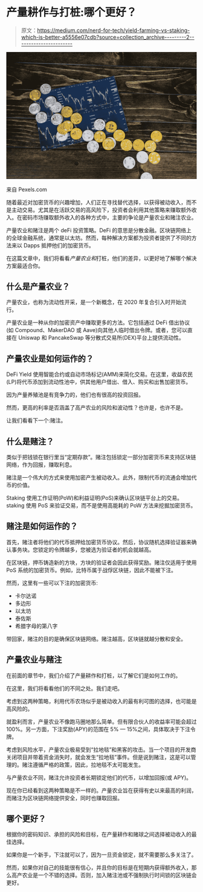 # 产量耕作与打桩:哪个更好？

> 原文：<https://medium.com/nerd-for-tech/yield-farming-vs-staking-which-is-better-a5556e07cdb?source=collection_archive---------2----------------------->

![](img/4864fe3a07e8b2e3354c3540664b9011.png)

来自 Pexels.com

随着最近对加密货币的兴趣增加，人们正在寻找替代选择，以获得被动收入，而不是主动交易。尤其是在活跃交易的高风险下，投资者会利用其他策略来赚取额外收入。在密码市场赚取额外收入的各种方式中，主要的争论是产量农业和赌注农业。

产量农业和赌注是两个 deFi 投资策略。DeFi 的意思是分散金融。区块链网络上的全球金融系统，通常是以太坊。然而，每种解决方案都为投资者提供了不同的方法来以 Dapps 抵押他们的加密货币。

在这篇文章中，我们将看看*产量农业和*打桩，他们的差异，以更好地了解哪个解决方案最适合你。

## 什么是产量农业？

产量农业，也称为流动性开采，是一个新概念，在 2020 年复合引入时开始流行。

产量农业是一种从你的加密资产中赚取更多的方法。它包括通过 DeFi 借出协议(如 Compound、MakerDAO 或 Aave)向其他人临时借出令牌。或者，您可以直接在 Uniswap 和 PancakeSwap 等分散式交易所(DEX)平台上提供流动性。

## 产量农业是如何运作的？

DeFi Yield 使用智能合约或自动市场标记(AMM)来简化交易。在这里，收益农民(LP)将代币添加到流动性池中，供其他用户借出、借入、购买和出售加密货币。

因为产量养殖池是有竞争力的，他们也有很高的投资回报。

然而，更高的利率是否涵盖了高产农业的风险和波动性？也许是，也许不是。

让我们看看下一个:赌注。

## 什么是赌注？

类似于把钱锁在银行里当“定期存款”。赌注包括锁定一部分加密货币来支持区块链网络，作为回报，赚取利息。

赌注是一个伟大的方式来使用加密产生被动收入。此外，限制代币的流通会增加代币的价值。

Staking 使用工作证明(PoW)和利益证明(PoS)来确认区块链平台上的交易。staking 使用 PoS 来验证交易，而不是使用高能耗的 PoW 方法来挖掘加密货币。

## 赌注是如何运作的？

首先，赌注者将他们的代币抵押给加密货币协议。然后，协议随机选择验证器来确认事务块。您锁定的令牌越多，您被选为验证者的机会就越高。

在区块链，押币铸造新的方块，方块的验证者会因此获得奖励。赌注仅适用于使用 PoS 系统的加密货币。例如，比特币属于战俘区块链，因此不能被下注。

然而，这里有一些可以下注的加密货币:

*   卡尔达诺
*   多边形
*   以太坊
*   泰佐斯
*   希腊字母的第八字

带回家，赌注的目的是确保区块链网络。赌注越高，区块链就越分散和安全。

## 产量农业与赌注

在前面的章节中，我们介绍了产量耕作和打桩，以了解它们是如何工作的。

在这里，我们将看看他们的不同之处。我们走吧。

考虑到这两种策略，利用代币农场似乎是被动收入的最有利可图的选择，也可能是高风险的。

就盈利而言，产量农业不像跑马圈地那么简单。但有限合伙人的收益率可能会超过 100%。另一方面，下注奖励(APY)的范围在 5% — 15%之间，具体取决于下注令牌。

考虑到风险水平，产量农业极易受到“拉地毯”和黑客的攻击。当一个项目的开发商关闭项目并带着资金消失时，就会发生“拉地毯”事件。但是说到赌注，这是可以管理的。赌注遵循严格的政策，因此，拉地毯不太可能发生。

与产量农业不同，赌注允许投资者长期锁定他们的代币，以增加回报(或 APY)。

现在你已经看到这两种策略是不一样的。产量农业旨在获得有史以来最高的利润，而赌注为区块链网络提供安全，同时也赚取回报。

## 哪个更好？

根据你的密码知识、承担的风险和目标，在产量耕作和赌球之间选择被动收入的最佳选择。

如果你是一个新手，下注就可以了，因为一旦资金锁定，就不需要那么多关注了。

然而，如果你对自己的技能很有信心，并且你的目标是在短期内获得额外收入，那么高产农业是一个不错的选择。否则，加入赌注池或不强制执行时间锁的区块链会更好。